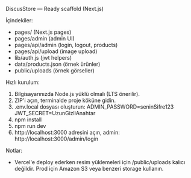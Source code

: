 DiscusStore — Ready scaffold (Next.js)

İçindekiler:
- pages/ (Next.js pages)
- pages/admin (admin UI)
- pages/api/admin (login, logout, products)
- pages/api/upload (image upload)
- lib/auth.js (jwt helpers)
- data/products.json (örnek ürünler)
- public/uploads (örnek görseller)

Hızlı kurulum:
1) Bilgisayarınızda Node.js yüklü olmalı (LTS önerilir).
2) ZIP'i açın, terminalde proje köküne gidin.
3) .env.local dosyası oluşturun:
   ADMIN_PASSWORD=seninSifre123
   JWT_SECRET=UzunGizliAnahtar
4) npm install
5) npm run dev
6) http://localhost:3000 adresini açın, admin: http://localhost:3000/admin/login

Notlar:
- Vercel'e deploy ederken resim yüklemeleri için /public/uploads kalıcı değildir.
  Prod için Amazon S3 veya benzeri storage kullanın.
